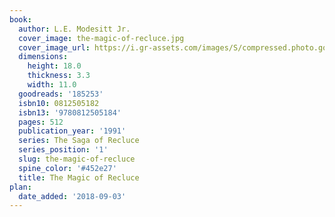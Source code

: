 ```yaml
---
book:
  author: L.E. Modesitt Jr.
  cover_image: the-magic-of-recluce.jpg
  cover_image_url: https://i.gr-assets.com/images/S/compressed.photo.goodreads.com/books/1386922249l/185253.jpg
  dimensions:
    height: 18.0
    thickness: 3.3
    width: 11.0
  goodreads: '185253'
  isbn10: 0812505182
  isbn13: '9780812505184'
  pages: 512
  publication_year: '1991'
  series: The Saga of Recluce
  series_position: '1'
  slug: the-magic-of-recluce
  spine_color: '#452e27'
  title: The Magic of Recluce
plan:
  date_added: '2018-09-03'
---
```

